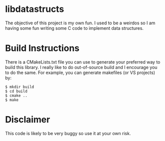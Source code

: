 # libdatastructs
The objective of this project is my own fun. I used to be a weirdos so I am having some fun writing some C code to implement data structures.

# Build Instructions
There is a CMakeLists.txt file you can use to generate your preferred way to build this library. I really like to do out-of-source build and I encourage you to do the same. For example, you can generate makefiles (or VS projects) by:
```shell
$ mkdir build
$ cd build
$ cmake ..
$ make
```

# Disclaimer
This code is likely to be very buggy so use it at your own risk.